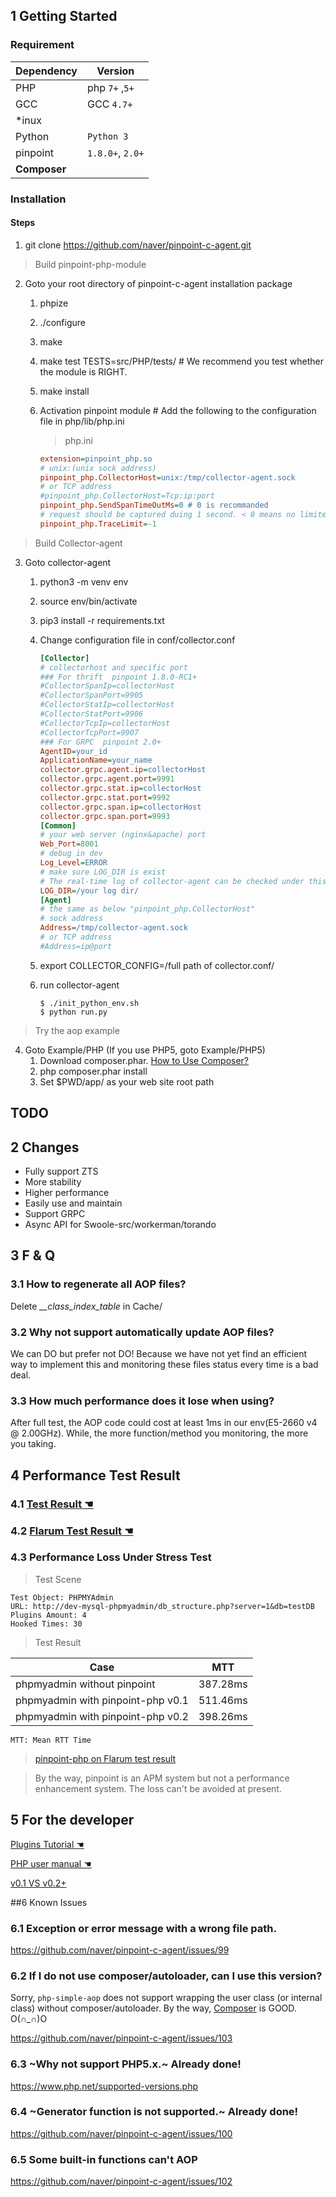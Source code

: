 ## 1 Getting Started

### Requirement

Dependency|Version
---|----
PHP| php `7+` ,`5+`
GCC| GCC `4.7+`
*inux|
Python | `Python 3`
pinpoint| `1.8.0+`, `2.0+`
**Composer**| 

### Installation

#### Steps
1. git clone https://github.com/naver/pinpoint-c-agent.git
   
> Build pinpoint-php-module

2. Goto your root directory of pinpoint-c-agent installation package 
   1. phpize        
   2. ./configure
   3. make 
   4. make test TESTS=src/PHP/tests/ # We recommend you test whether the module is RIGHT.
   5. make install 
   6. Activation pinpoint module # Add the following to the configuration file in php/lib/php.ini 
   
       >  php.ini 
        ```ini
        extension=pinpoint_php.so
        # unix:(unix sock address)
        pinpoint_php.CollectorHost=unix:/tmp/collector-agent.sock
        # or TCP address
        #pinpoint_php.CollectorHost=Tcp:ip:port
        pinpoint_php.SendSpanTimeOutMs=0 # 0 is recommanded
        # request should be captured duing 1 second. < 0 means no limited
        pinpoint_php.TraceLimit=-1 
        ```
> Build Collector-agent
3. Goto collector-agent
   1. python3 -m venv env
   2. source env/bin/activate
   3. pip3 install -r requirements.txt
   4. Change configuration file in conf/collector.conf

        ```ini
        [Collector]
        # collectorhost and specific port
        ### For thrift  pinpoint 1.8.0-RC1+
        #CollectorSpanIp=collectorHost
        #CollectorSpanPort=9905
        #CollectorStatIp=collectorHost
        #CollectorStatPort=9906
        #CollectorTcpIp=collectorHost
        #CollectorTcpPort=9907
        ### For GRPC  pinpoint 2.0+
        AgentID=your_id
        ApplicationName=your_name
        collector.grpc.agent.ip=collectorHost
        collector.grpc.agent.port=9991
        collector.grpc.stat.ip=collectorHost
        collector.grpc.stat.port=9992
        collector.grpc.span.ip=collectorHost
        collector.grpc.span.port=9993
        [Common]
        # your web server (nginx&apache) port
        Web_Port=8001   
        # debug in dev
        Log_Level=ERROR 
        # make sure LOG_DIR is exist
        # The real-time log of collector-agent can be checked under this path with the command " tail -f ".
        LOG_DIR=/your log dir/ 
        [Agent]
        # the same as below "pinpoint_php.CollectorHost"
        # sock address
        Address=/tmp/collector-agent.sock
        # or TCP address
        #Address=ip@port
        ```
    5. export COLLECTOR_CONFIG=/full path of collector.conf/
    6. run  collector-agent
        ```
        $ ./init_python_env.sh
        $ python run.py 
        ```
   
> Try the aop example

4. Goto Example/PHP (If you use PHP5, goto Example/PHP5)
   1. Download composer.phar. [How to Use Composer?](https://getcomposer.org/doc/00-intro.md)
   2. php composer.phar install
   3. Set $PWD/app/ as your web site root path 



## TODO


## 2 Changes 

- Fully support ZTS
- More stability 
- Higher performance 
- Easily use and maintain
- Support GRPC
- Async API for Swoole-src/workerman/torando

## 3 F & Q

### 3.1 How to regenerate all AOP files?

Delete *__class_index_table* in Cache/

### 3.2 Why not support automatically update AOP files?

We can DO but prefer not DO! Because we have not yet find an efficient way to implement this and monitoring these files status every time is a bad deal.

### 3.3 How much performance does it lose when using?

After full test, the AOP code could cost at least 1ms in our env(E5-2660 v4 @ 2.00GHz). While, the more function/method you monitoring, the more you taking.

## 4 Performance Test Result

### 4.1 [Test Result ☚](./Readme.md#performance-loss-under-stress-test)

### 4.2 [Flarum Test Result ☚](./User%20Manual.md#1.1-performance-result)


### 4.3 Performance Loss Under Stress Test

> Test Scene

```
Test Object: PHPMYAdmin
URL: http://dev-mysql-phpmyadmin/db_structure.php?server=1&db=testDB
Plugins Amount: 4
Hooked Times: 30
```

> Test Result

Case|MTT
---|----
phpmyadmin without pinpoint|387.28ms
phpmyadmin with pinpoint-php v0.1|511.46ms
phpmyadmin with pinpoint-php v0.2|398.26ms


```
MTT: Mean RTT Time 
```
> [ pinpoint-php on Flarum test result ](./User%20Manual.md#1.1-performance-result)

> By the way, pinpoint is an APM system but not a performance enhancement system. The loss can't be avoided at present.


## 5  For the developer

[Plugins Tutorial ☚](../../Example/PHP-Readme-CN.md)

[PHP user manual ☚](./User%20Manual.md)

[v0.1 VS v0.2+](./detail_versions.md)

##6 Known Issues

### 6.1 Exception or error message with a wrong file path.

https://github.com/naver/pinpoint-c-agent/issues/99

### 6.2 If I do not use composer/autoloader, can I use this version?

Sorry, `php-simple-aop` does not support wrapping the user class (or internal class) without composer/autoloader. By the way, [Composer](https://getcomposer.org/) is GOOD. O(∩_∩)O

https://github.com/naver/pinpoint-c-agent/issues/103

### 6.3 ~Why not support PHP5.x.~ Already done!

https://www.php.net/supported-versions.php

### 6.4 ~Generator function is not supported.~ Already done!

https://github.com/naver/pinpoint-c-agent/issues/100

### 6.5 Some built-in functions can't AOP
https://github.com/naver/pinpoint-c-agent/issues/102


